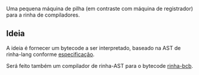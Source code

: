 Uma pequena máquina de pilha (em contraste com máquina de registrador) para a
rinha de compiladores.

## Ideia

A ideia é fornecer um bytecode a ser interpretado, baseado na AST de
rinha-lang conforme
[especificação](https://github.com/aripiprazole/rinha-de-compiler/blob/main/SPECS.md).

Será feito também um compilador de rinha-AST para o bytecode [rinha-bcb](rinha-bcb).